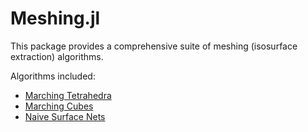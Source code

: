 # Meshing.jl

This package provides a comprehensive suite of meshing (isosurface extraction) algorithms.

Algorithms included:
* [Marching Tetrahedra](https://en.wikipedia.org/wiki/Marching_tetrahedra)
* [Marching Cubes](https://en.wikipedia.org/wiki/Marching_cubes)
* [Naive Surface Nets](https://0fps.net/2012/07/12/smooth-voxel-terrain-part-2/)
